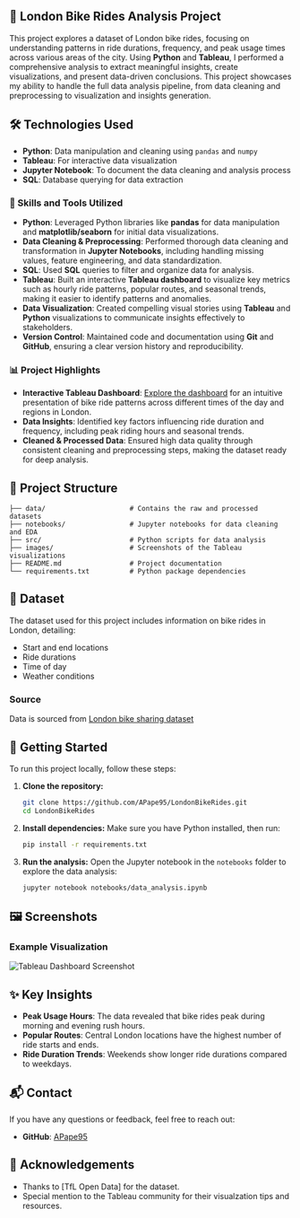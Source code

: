 ## 🚴 London Bike Rides Analysis Project

This project explores a dataset of London bike rides, focusing on understanding patterns in ride durations, frequency, and peak usage times across various areas of the city. Using **Python** and **Tableau**, I performed a comprehensive analysis to extract meaningful insights, create visualizations, and present data-driven conclusions. This project showcases my ability to handle the full data analysis pipeline, from data cleaning and preprocessing to visualization and insights generation.

## 🛠 Technologies Used
- **Python**: Data manipulation and cleaning using `pandas` and `numpy`
- **Tableau**: For interactive data visualization
- **Jupyter Notebook**: To document the data cleaning and analysis process
- **SQL**: Database querying for data extraction

### 🔧 Skills and Tools Utilized

- **Python**: Leveraged Python libraries like **pandas** for data manipulation and **matplotlib/seaborn** for initial data visualizations.
- **Data Cleaning & Preprocessing**: Performed thorough data cleaning and transformation in **Jupyter Notebooks**, including handling missing values, feature engineering, and data standardization.
- **SQL**: Used **SQL** queries to filter and organize data for analysis.
- **Tableau**: Built an interactive **Tableau dashboard** to visualize key metrics such as hourly ride patterns, popular routes, and seasonal trends, making it easier to identify patterns and anomalies.
- **Data Visualization**: Created compelling visual stories using **Tableau** and **Python** visualizations to communicate insights effectively to stakeholders.
- **Version Control**: Maintained code and documentation using **Git** and **GitHub**, ensuring a clear version history and reproducibility.

### 📊 Project Highlights

- **Interactive Tableau Dashboard**: [Explore the dashboard](https://public.tableau.com/views/LondonBikeRidesDashboard_17285879727540/Hour?:language=en-GB&publish=yes&:sid=&:redirect=auth&:display_count=n&:origin=viz_share_link) for an intuitive presentation of bike ride patterns across different times of the day and regions in London.
- **Data Insights**: Identified key factors influencing ride duration and frequency, including peak riding hours and seasonal trends.
- **Cleaned & Processed Data**: Ensured high data quality through consistent cleaning and preprocessing steps, making the dataset ready for deep analysis.


## 📁 Project Structure
```
├── data/                     # Contains the raw and processed datasets
├── notebooks/                # Jupyter notebooks for data cleaning and EDA
├── src/                      # Python scripts for data analysis
├── images/                   # Screenshots of the Tableau visualizations
├── README.md                 # Project documentation
└── requirements.txt          # Python package dependencies
```

## 💾 Dataset
The dataset used for this project includes information on bike rides in London, detailing:
- Start and end locations
- Ride durations
- Time of day
- Weather conditions

### Source
Data is sourced from [London bike sharing dataset](https://www.kaggle.com/datasets/hmavrodiev/london-bike-sharing-dataset)

## 🚀 Getting Started
To run this project locally, follow these steps:

1. **Clone the repository:**
   ```bash
   git clone https://github.com/APape95/LondonBikeRides.git
   cd LondonBikeRides
   ```

2. **Install dependencies:**
   Make sure you have Python installed, then run:
   ```bash
   pip install -r requirements.txt
   ```

3. **Run the analysis:**
   Open the Jupyter notebook in the `notebooks` folder to explore the data analysis:
   ```bash
   jupyter notebook notebooks/data_analysis.ipynb
   ```

## 🖼 Screenshots
### Example Visualization
![Tableau Dashboard Screenshot](images/tableau_dashboard_example.png)

## ✨ Key Insights
- **Peak Usage Hours**: The data revealed that bike rides peak during morning and evening rush hours.
- **Popular Routes**: Central London locations have the highest number of ride starts and ends.
- **Ride Duration Trends**: Weekends show longer ride durations compared to weekdays.

## 📬 Contact
If you have any questions or feedback, feel free to reach out:
- **GitHub**: [APape95](https://github.com/APape95)

## 🙌 Acknowledgements
- Thanks to [TfL Open Data] for the dataset.
- Special mention to the Tableau community for their visualzation tips and resources.
